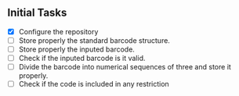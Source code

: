## Initial Tasks
- [x] Configure the repository
- [ ] Store properly the standard barcode structure.
- [ ] Store properly the inputed barcode.
- [ ] Check if the inputed barcode is it valid.
- [ ] Divide the barcode into numerical sequences of three and store it properly.
- [ ] Check if the code is included in any restriction
